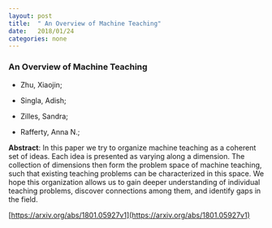 ```yaml
---
layout: post
title:  " An Overview of Machine Teaching"
date:   2018/01/24
categories: none
---
```




### An Overview of Machine Teaching



* Zhu, Xiaojin; 

* Singla, Adish; 

* Zilles, Sandra; 

* Rafferty, Anna N.; 





**Abstract**:  In this paper we try to organize machine teaching as a coherent set of ideas. Each idea is presented as varying along a dimension. The collection of dimensions then form the problem space of machine teaching, such that existing teaching problems can be characterized in this space. We hope this organization allows us to gain deeper understanding of individual teaching problems, discover connections among them, and identify gaps in the field. 



 [https://arxiv.org/abs/1801.05927v1](https://arxiv.org/abs/1801.05927v1) 

